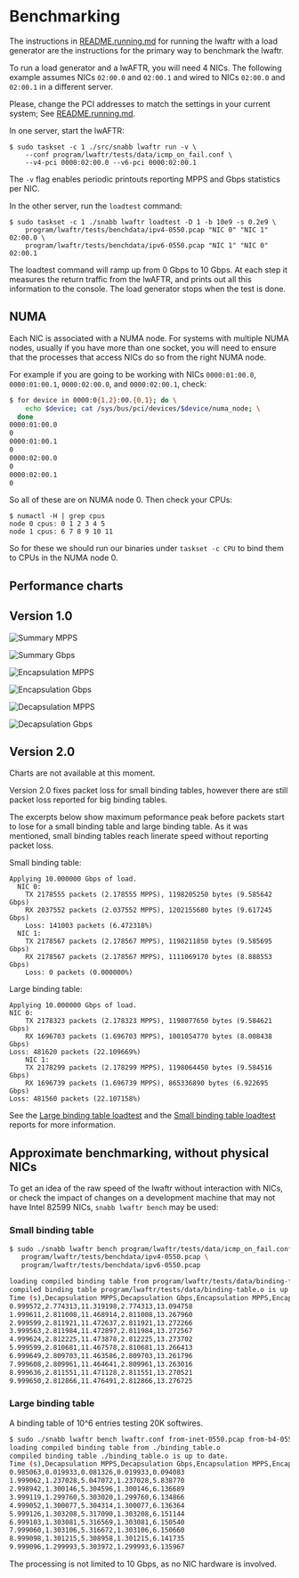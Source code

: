 # Benchmarking

The instructions in [README.running.md](README.running.md) for running the lwaftr
 with a load generator are the instructions for the primary way to benchmark the lwaftr.

To run a load generator and a lwAFTR, you will need 4 NICs. The following 
example assumes NICs `02:00.0` and `02:00.1` and wired to NICs `02:00.0` and
`02:00.1` in a different server.

Please, change the PCI addresses to match the settings in your current system; 
See [README.running.md](README.running.md).

In one server, start the lwAFTR:

```
$ sudo taskset -c 1 ./src/snabb lwaftr run -v \
    --conf program/lwaftr/tests/data/icmp_on_fail.conf \
    --v4-pci 0000:02:00.0 --v6-pci 0000:02:00.1
```

The `-v` flag enables periodic printouts reporting MPPS and Gbps statistics per
NIC.

In the other server, run the `loadtest` command:

```
$ sudo taskset -c 1 ./snabb lwaftr loadtest -D 1 -b 10e9 -s 0.2e9 \
    program/lwaftr/tests/benchdata/ipv4-0550.pcap "NIC 0" "NIC 1" 02:00.0 \
    program/lwaftr/tests/benchdata/ipv6-0550.pcap "NIC 1" "NIC 0" 02:00.1
```

The loadtest command will ramp up from 0 Gbps to 10 Gbps.  At each step it measures
the return traffic from the lwAFTR, and prints out all this information
to the console.  The load generator stops when the test is done.

## NUMA

Each NIC is associated with a NUMA node.  For systems with multiple NUMA
nodes, usually if you have more than one socket, you will need to ensure
that the processes that access NICs do so from the right NUMA node.

For example if you are going to be working with NICs `0000:01:00.0`,
`0000:01:00.1`, `0000:02:00.0`, and `0000:02:00.1`, check:

```bash
$ for device in 0000:0{1,2}:00.{0,1}; do \
    echo $device; cat /sys/bus/pci/devices/$device/numa_node; \
  done
0000:01:00.0
0
0000:01:00.1
0
0000:02:00.0
0
0000:02:00.1
0
```

So all of these are on NUMA node 0.  Then check your CPUs:

```
$ numactl -H | grep cpus
node 0 cpus: 0 1 2 3 4 5
node 1 cpus: 6 7 8 9 10 11
```

So for these we should run our binaries under `taskset -c CPU` to bind
them to CPUs in the NUMA node 0.

## Performance charts

## Version 1.0

![Summary MPPS](benchmarks-v1.0/lwaftr-mpps.png)

![Summary Gbps](benchmarks-v1.0/lwaftr-gbps.png)

![Encapsulation MPPS](benchmarks-v1.0/lwaftr-encapsulation-mpps.png)

![Encapsulation Gbps](benchmarks-v1.0/lwaftr-encapsulation-gbps.png)

![Decapsulation MPPS](benchmarks-v1.0/lwaftr-decapsulation-mpps.png)

![Decapsulation Gbps](benchmarks-v1.0/lwaftr-decapsulation-gbps.png)

## Version 2.0

Charts are not available at this moment.  

Version 2.0 fixes packet loss for small binding tables, however there are 
still packet loss reported for big binding tables.  

The excerpts below show maximum peformance peak before packets start to lose
for a small binding table and large binding table.  As it was mentioned, small
binding tables reach linerate speed without reporting packet loss.

Small binding table:

```
Applying 10.000000 Gbps of load.
  NIC 0:
    TX 2178555 packets (2.178555 MPPS), 1198205250 bytes (9.585642 Gbps)
    RX 2037552 packets (2.037552 MPPS), 1202155680 bytes (9.617245 Gbps)
    Loss: 141003 packets (6.472318%)
  NIC 1:
    TX 2178567 packets (2.178567 MPPS), 1198211850 bytes (9.585695 Gbps)
    RX 2178567 packets (2.178567 MPPS), 1111069170 bytes (8.888553 Gbps)
    Loss: 0 packets (0.000000%)
```

Large binding table:
    
```
Applying 10.000000 Gbps of load.
NIC 0:
    TX 2178323 packets (2.178323 MPPS), 1198077650 bytes (9.584621 Gbps)
    RX 1696703 packets (1.696703 MPPS), 1001054770 bytes (8.008438 Gbps)
Loss: 481620 packets (22.109669%)
    NIC 1:
    TX 2178299 packets (2.178299 MPPS), 1198064450 bytes (9.584516 Gbps)
    RX 1696739 packets (1.696739 MPPS), 865336890 bytes (6.922695 Gbps)
Loss: 481560 packets (22.107158%)
```

See the [Large binding table loadtest](benchmarks-v2.0/loadtest.txt) and the
[Small binding table loadtest](benchmarks-v2.0/loadtest-small.txt) reports for
more information.

## Approximate benchmarking, without physical NICs

To get an idea of the raw speed of the lwaftr without interaction with NICs,
or check the impact of changes on a development machine that may not have
Intel 82599 NICs, `snabb lwaftr bench` may be used:

### Small binding table

```bash
$ sudo ./snabb lwaftr bench program/lwaftr/tests/data/icmp_on_fail.conf \
   program/lwaftr/tests/benchdata/ipv4-0550.pcap \
   program/lwaftr/tests/benchdata/ipv6-0550.pcap

loading compiled binding table from program/lwaftr/tests/data/binding-table.o
compiled binding table program/lwaftr/tests/data/binding-table.o is up to date.
Time (s),Decapsulation MPPS,Decapsulation Gbps,Encapsulation MPPS,Encapsulation Gbps
0.999572,2.774313,11.319198,2.774313,13.094758
1.999611,2.811008,11.468914,2.811008,13.267960
2.999599,2.811921,11.472637,2.811921,13.272266
3.999563,2.811984,11.472897,2.811984,13.272567
4.999624,2.812225,11.473878,2.812225,13.273702
5.999599,2.810681,11.467578,2.810681,13.266413
6.999649,2.809703,11.463586,2.809703,13.261796
7.999608,2.809961,11.464641,2.809961,13.263016
8.999636,2.811551,11.471128,2.811551,13.270521
9.999650,2.812866,11.476491,2.812866,13.276725
```
### Large binding table

A binding table of 10^6 entries testing 20K softwires.

```bash
$ sudo ./snabb lwaftr bench lwaftr.conf from-inet-0550.pcap from-b4-0550.pcap 
loading compiled binding table from ./binding_table.o
compiled binding table ./binding_table.o is up to date.
Time (s),Decapsulation MPPS,Decapsulation Gbps,Encapsulation MPPS,Encapsulation Gbps
0.985063,0.019933,0.081326,0.019933,0.094083
1.999062,1.237028,5.047072,1.237028,5.838770
2.998942,1.300146,5.304596,1.300146,6.136689
3.999119,1.299760,5.303020,1.299760,6.134866
4.999052,1.300077,5.304314,1.300077,6.136364
5.999126,1.303208,5.317090,1.303208,6.151144
6.999103,1.303081,5.316569,1.303081,6.150540
7.999060,1.303106,5.316672,1.303106,6.150660
8.999098,1.301215,5.308958,1.301215,6.141735
9.999096,1.299993,5.303972,1.299993,6.135967
```

The processing is not limited to 10 Gbps, as no NIC hardware is involved.
